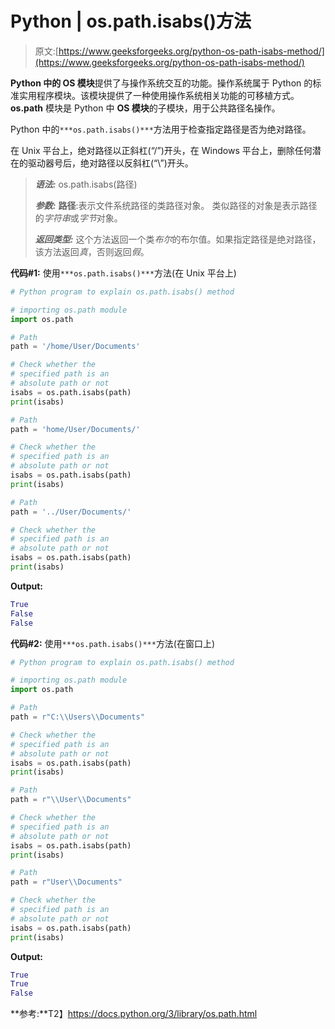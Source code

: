 # Python | os.path.isabs()方法

> 原文:[https://www.geeksforgeeks.org/python-os-path-isabs-method/](https://www.geeksforgeeks.org/python-os-path-isabs-method/)

**Python 中的 OS 模块**提供了与操作系统交互的功能。操作系统属于 Python 的标准实用程序模块。该模块提供了一种使用操作系统相关功能的可移植方式。 **os.path** 模块是 Python 中 **OS 模块**的子模块，用于公共路径名操作。

Python 中的`***os.path.isabs()***`方法用于检查指定路径是否为绝对路径。

在 Unix 平台上，绝对路径以正斜杠(“/”)开头，在 Windows 平台上，删除任何潜在的驱动器号后，绝对路径以反斜杠(“\”)开头。

> ***语法:*** os.path.isabs(路径)
> 
> ***参数:***
> **路径**:表示文件系统路径的类路径对象。
> 类似路径的对象是表示路径的*字符串*或*字节*对象。
> 
> ***返回类型:*** 这个方法返回一个类*布尔*的布尔值。如果指定路径是绝对路径，该方法返回*真*，否则返回*假*。

**代码#1:** 使用`***os.path.isabs()***`方法(在 Unix 平台上)

```py
# Python program to explain os.path.isabs() method 

# importing os.path module 
import os.path

# Path
path = '/home/User/Documents'

# Check whether the 
# specified path is an
# absolute path or not
isabs = os.path.isabs(path)
print(isabs)

# Path
path = 'home/User/Documents/'

# Check whether the 
# specified path is an
# absolute path or not
isabs = os.path.isabs(path)
print(isabs)

# Path
path = '../User/Documents/'

# Check whether the 
# specified path is an
# absolute path or not
isabs = os.path.isabs(path)
print(isabs)
```

**Output:**

```py
True
False
False

```

**代码#2:** 使用`***os.path.isabs()***`方法(在窗口上)

```py
# Python program to explain os.path.isabs() method 

# importing os.path module 
import os.path

# Path
path = r"C:\\Users\\Documents"

# Check whether the 
# specified path is an
# absolute path or not
isabs = os.path.isabs(path)
print(isabs)

# Path
path = r"\\User\\Documents"

# Check whether the 
# specified path is an
# absolute path or not
isabs = os.path.isabs(path)
print(isabs)

# Path
path = r"User\\Documents"

# Check whether the 
# specified path is an
# absolute path or not
isabs = os.path.isabs(path)
print(isabs)
```

**Output:**

```py
True
True
False

```

**参考:**T2】https://docs.python.org/3/library/os.path.html